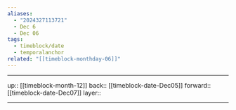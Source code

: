 ```yaml
---
aliases:
  - "2024327113721"
  - Dec 6
  - Dec 06
tags:
  - timeblock/date
  - temporalanchor
related: "[[timeblock-monthday-06]]"
---
```




***

up:: [[timeblock-month-12]]
back:: [[timeblock-date-Dec05]]
forward:: [[timeblock-date-Dec07]]
layer:: 

***

